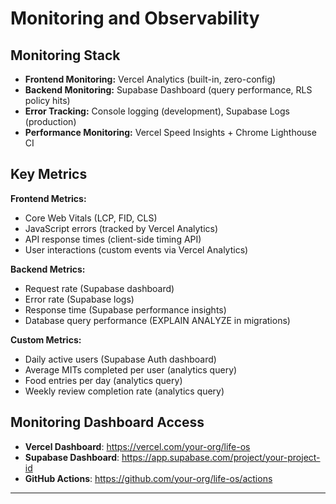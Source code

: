 # Monitoring and Observability

## Monitoring Stack

- **Frontend Monitoring:** Vercel Analytics (built-in, zero-config)
- **Backend Monitoring:** Supabase Dashboard (query performance, RLS policy hits)
- **Error Tracking:** Console logging (development), Supabase Logs (production)
- **Performance Monitoring:** Vercel Speed Insights + Chrome Lighthouse CI

## Key Metrics

**Frontend Metrics:**
- Core Web Vitals (LCP, FID, CLS)
- JavaScript errors (tracked by Vercel Analytics)
- API response times (client-side timing API)
- User interactions (custom events via Vercel Analytics)

**Backend Metrics:**
- Request rate (Supabase dashboard)
- Error rate (Supabase logs)
- Response time (Supabase performance insights)
- Database query performance (EXPLAIN ANALYZE in migrations)

**Custom Metrics:**
- Daily active users (Supabase Auth dashboard)
- Average MITs completed per user (analytics query)
- Food entries per day (analytics query)
- Weekly review completion rate (analytics query)

## Monitoring Dashboard Access

- **Vercel Dashboard**: https://vercel.com/your-org/life-os
- **Supabase Dashboard**: https://app.supabase.com/project/your-project-id
- **GitHub Actions**: https://github.com/your-org/life-os/actions

---

